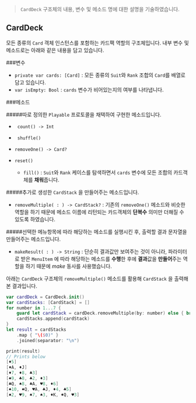 > `CardDeck` 구조체의 내용, 변수 및 메소드 명에 대한 설명을 기술하였습니다. 



## CardDeck

모든 종류의 `Card` 객체 인스턴스를 포함하는 카드팩 역할의 구조체입니다. 내부 변수 및 메소드로는 아래와 같은 내용을 담고 있습니다.

###변수

- `private var cards: [Card]` : 모든 종류의  `Suit`와 `Rank`  조합의 `Card`를 배열로 담고 있습니다.
- `var isEmpty: Bool` : `cards` 변수가 비어있는지의 여부를 나타냅니다.

###메소드

#####따로 정의한 `Playable` 프로토콜을 채택하여 구현한 메소드입니다.

- ` count() -> Int`

- ` shuffle()`
- `removeOne() -> Card?`
- `reset()`
  - `fill()` :  `Suit`와 `Rank` 케이스를 탐색하면서 `cards` 변수에 모든 조합의 카드객체를 **채워**줍니다.

#####추가로 생성한  `CardStack` 을 만들어주는 메소드입니다. 

- `removeMultiple( : ) -> CardStack?` : 기존의 `removeOne()` 메소드와 비슷한 역할을 하기 때문에 메소드 이름에 리턴되는 카드객체의 **단복수** 의미만 더해질 수 있도록 하였습니다. 

#####선택한 메뉴항목에 따라 해당하는 메소드를 실행시킨 후, 출력할 결과 문자열을 만들어주는 메소드입니다.

- `makeResult( : ) -> String` : 단순히 결과값만 보여주는 것이 아니라, 파라미터로 받은 `MenuItem` 에 따라 해당하는 메소드를 **수행**한 후에 **결과**값을 **만들어**주는 역할을 하기 때문에 *make* 동사를 사용했습니다. 



아래는 `CardDeck` 구조체의 `removeMultiple()` 메소드를 활용해 `CardStack` 을 출력해본 결과입니다.

```swift
var cardDeck = CardDeck.init()
var cardStacks: [CardStack] = []
for number in 1...7 {
    guard let cardStack = cardDeck.removeMultiple(by: number) else { break }
    cardStacks.append(cardStack)
}
let result = cardStacks
	.map { "\($0)" }
	.joined(separator: "\n")
```

```swift
print(result)
// Prints below
[♦️5]
[♦️A, ♦️J]
[♦️7, ♦️8, ♣️3]
[♠️9, ♣️8, ♣️2, ♦️3]
[♣️Q, ♠️8, ♣️A, ♥️8, ♦️6]
[♠️10, ♠️Q, ♥️A, ♣️J, ♦️4, ♣️5]
[♠️2, ♥️9, ♠️7, ♠️3, ♦️K, ♦️Q, ♥️3]
```

